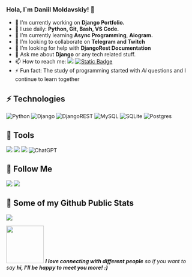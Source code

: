 ### Hola, I`m Daniil Moldavskiy! 👋

- 🔭 I’m currently working on **Django Portfolio.**
- 🚀 I use daily: **Python, Git, Bash, VS Code.**
- 🌱 I’m currently learning **Async Programming**, **Aiogram.**
- 👯 I’m looking to collaborate on **Telegram and Twitch**
- 🤔 I’m looking for help with **DjangoRest Documentation**
- 💬 Ask me about **Django** or any tech related stuff.
- 📫 How to reach me: [<img src="https://img.shields.io/badge/-@Sad_Manners-0088CC?style=flat&logo=Telegram&logoColor=white">](https://t.me/Sad_Manners) <a href="mailto:py@moldavskiy.ru">
  <img alt="Static Badge" src="https://img.shields.io/badge/py%40moldavskiy.ru-ffff52"></a>
- ⚡ Fun fact: The study of programming started with *AI* questions and I continue to learn together

## ⚡ Technologies
![Python](https://img.shields.io/badge/py-3670A0?style=for-the-badge&logo=python&logoColor=ffdd54) ![Django](https://img.shields.io/badge/django-%23092E20.svg?style=for-the-badge&logo=django&logoColor=white) ![DjangoREST](https://img.shields.io/badge/DJANGO-REST-ff1709?style=for-the-badge&logo=django&logoColor=white&color=ff1709&labelColor=gray) ![MySQL](https://img.shields.io/badge/mysql-000000.svg?style=for-the-badge&logo=mysql&logoColor=white) 
 	![SQLite](https://img.shields.io/badge/sqlite-%2307405e.svg?style=for-the-badge&logo=sqlite&logoColor=white) ![Postgres](https://img.shields.io/badge/postgres-%23316192.svg?style=for-the-badge&logo=postgresql&logoColor=white)
## :wrench: Tools
<img src="https://camo.githubusercontent.com/ee789fdcb588501cae8eade82ac9ed8bbd78069afb20ada7927c4764432fc40f/68747470733a2f2f696d672e736869656c64732e696f2f62616467652f2d4769742d626c61636b3f7374796c653d666c61742d737175617265266c6f676f3d676974"> <img src="https://camo.githubusercontent.com/ef6cf50bf9b90b26f298f3619057eb8b436363088459478449a6335fa8fe2184/68747470733a2f2f696d672e736869656c64732e696f2f62616467652f2d4769744875622d3138313731373f7374796c653d666c61742d737175617265266c6f676f3d676974687562"> [<img src="https://github.com/NoBadVibes79/NoBadVibes79/assets/130629231/6b5add86-5926-4c3a-954a-2e4eff658f7b">](https://code.visualstudio.com/) ![ChatGPT](https://img.shields.io/badge/chatGPT-74aa9c?style=for-the-badge&logo=openai&logoColor=white)

## :gift_heart: Follow Me
[<img src="https://img.shields.io/badge/-GitHub-181717?style=flat-square&logo=github&logoColor=white">](https://github.com/NoBadVibes79) [<img src="https://img.shields.io/badge/-Superpon4ik-8e00ff?style=flat&logo=Twitch&logoColor=white">](https://www.twitch.tv/superpon4ik)

## 🔭 Some of my Github Public Stats
<img src="https://github-readme-stats.vercel.app/api?username=NoBadVibes79&&show_icons=true&title_color=ffb8c6&icon_color=bb2acf&text_color=00cfff&bg_color=151515">



<img src="https://media.giphy.com/media/v1.Y2lkPTc5MGI3NjExNXVkeXk2d2ZhZ3djdm5ybm9ya2gwNnA2OXJkMHE4OGlxNjBpdXFsbyZlcD12MV9pbnRlcm5hbF9naWZfYnlfaWQmY3Q9Zw/2ewlKbYV2NmiZRZbh3/giphy.gif" width="100"/>  ***I love connecting with different people** so if you want to say **hi, I'll be happy to meet you more! :)***

<img src="https://komarev.com/ghpvc/?username=NoBadVibes79&style=flat-square&color=blue" alt=""/>
